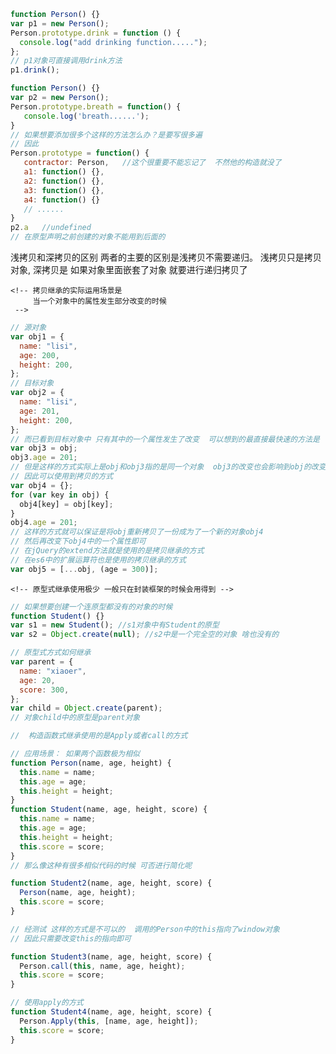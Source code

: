 <!-- 继承的几种方式 -->
 <!-- 方式一：原型链继承 -->

```js
function Person() {}
var p1 = new Person();
Person.prototype.drink = function () {
  console.log("add drinking function.....");
};
// p1对象可直接调用drink方法
p1.drink();
```

<!--
方式一继承的方式是有缺陷的
如果有很多个方法，那么就会有大量的代码冗余
因此就会有方式二的出现来简化代码
 -->

```js
function Person() {}
var p2 = new Person();
Person.prototype.breath = function() {
   console.log('breath......');
}
// 如果想要添加很多个这样的方法怎么办？是要写很多遍
// 因此
Person.prototype = function() {
   contractor: Person,   //这个很重要不能忘记了  不然他的构造就没了
   a1: function() {},
   a2: function() {},
   a3: function() {},
   a4: function() {}
   // ......
}
p2.a   //undefined
// 在原型声明之前创建的对象不能用到后面的
```

浅拷贝和深拷贝的区别
两者的主要的区别是浅拷贝不需要递归。
浅拷贝只是拷贝对象,
深拷贝是 如果对象里面嵌套了对象 就要进行递归拷贝了

 <!-- 继承的第三种方式 -->
 <!-- 拷贝继承方式 -->
 <!-- jQuery的extend 以及es6的对象扩展运算符就是使用的拷贝继承的方式 -->

    <!-- 拷贝继承的实际运用场景是
         当一个对象中的属性发生部分改变的时候
     -->

```js
// 源对象
var obj1 = {
  name: "lisi",
  age: 200,
  height: 200,
};
// 目标对象
var obj2 = {
  name: "lisi",
  age: 201,
  height: 200,
};
// 而已看到目标对象中 只有其中的一个属性发生了改变  可以想到的最直接最快速的方法是
var obj3 = obj;
obj3.age = 201;
// 但是这样的方式实际上是obj和obj3指的是同一个对象  obj3的改变也会影响到obj的改变
// 因此可以使用到拷贝的方式
var obj4 = {};
for (var key in obj) {
  obj4[key] = obj[key];
}
obj4.age = 201;
// 这样的方式就可以保证是将obj重新拷贝了一份成为了一个新的对象obj4
// 然后再改变下obj4中的一个属性即可
// 在jQuery的extend方法就是使用的是拷贝继承的方式
// 在es6中的扩展运算符也是使用的拷贝继承的方式
var obj5 = [...obj, (age = 300)];
```

<!-- 方式四 -->
 <!-- 原型式继承 -->

    <!-- 原型式继承使用极少 一般只在封装框架的时候会用得到 -->

```js
// 如果想要创建一个连原型都没有的对象的时候
function Student() {}
var s1 = new Student(); //s1对象中有Student的原型
var s2 = Object.create(null); //s2中是一个完全空的对象 啥也没有的

// 原型式方式如何继承
var parent = {
  name: "xiaoer",
  age: 20,
  score: 300,
};
var child = Object.create(parent);
// 对象child中的原型是parent对象
```

 <!-- 方式五 -->
 <!-- 构造函数式继承 -->

```js
//  构造函数式继承使用的是Apply或者call的方式

// 应用场景： 如果两个函数极为相似
function Person(name, age, height) {
  this.name = name;
  this.age = age;
  this.height = height;
}
function Student(name, age, height, score) {
  this.name = name;
  this.age = age;
  this.height = height;
  this.score = score;
}
// 那么像这种有很多相似代码的时候 可否进行简化呢

function Student2(name, age, height, score) {
  Person(name, age, height);
  this.score = score;
}

// 经测试 这样的方式是不可以的  调用的Person中的this指向了window对象
// 因此只需要改变this的指向即可

function Student3(name, age, height, score) {
  Person.call(this, name, age, height);
  this.score = score;
}

// 使用apply的方式
function Student4(name, age, height, score) {
  Person.Apply(this, [name, age, height]);
  this.score = score;
}
```
